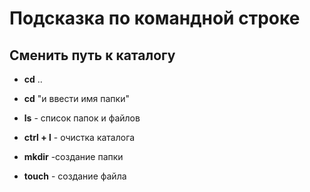 # Подсказка по командной строке

## Сменить путь к каталогу 
- **cd** .. 
- **cd** "и ввести имя папки"
- **ls**  - список папок и файлов


- **ctrl + l**  - очистка каталога
- **mkdir**  -создание папки
- **touch** - создание файла
